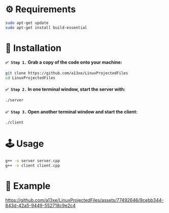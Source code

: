 # :gear: Requirements

```bash
sudo apt-get update
sudo apt-get install build-essential
```

# :hammer: Installation

#### `✅ Step 1.` Grab a copy of the code onto your machine:

```bash
git clone https://github.com/a13xe/LinuxProjectedFiles
cd LinuxProjectedFiles
```

#### `✅ Step 2.` In one terminal window, start the server with:

```bash
./server
```

#### `✅ Step 3.` Open another terminal window and start the client:

```bash
./client
```

# :joystick: Usage

```bash
g++ -o server server.cpp
g++ -o client client.cpp
```

# :camera_flash: Example


https://github.com/a13xe/LinuxProjectedFiles/assets/77492646/9cebb344-843d-42a5-9449-552718c9e2c4

